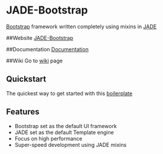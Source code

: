 # JADE-Bootstrap
[Bootstrap](http://getbootstrap.com) framework written completely using mixins in [JADE](http://jade-lang.com)

##Website
[JADE-Bootstrap](http://rajasegar.github.io/JADE-Bootstrap/) 

##Documentation
[Documentation](http://rajasegar.github.io/JADE-Bootstrap/) 

##Wiki
Go to [wiki](http://rajasegar.github.io/JADE-Bootstrap/) page

## Quickstart

  The quickest way to get started with this [boilerplate](https://github.com/rajasegar/jadebootstrap-seed)
  
  
## Features

  * Bootstrap set as the default UI framework
  * JADE set as the default Template engine
  * Focus on high performance
  * Super-speed development using JADE mixins
